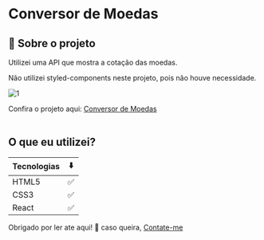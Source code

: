 # Conversor de Moedas

## 💙 Sobre o projeto

Utilizei uma API que mostra a cotação das moedas.

Não utilizei styled-components neste projeto, pois não houve necessidade.

![1](https://user-images.githubusercontent.com/98242025/175861614-08d182d9-5748-4a57-a9fc-75b5cf8f55b9.gif)

Confira o projeto aqui: [Conversor de Moedas](https://conversor-moedas-devoliveira61.surge.sh)<br /><br />

## O que eu utilizei?

Tecnologias | ⬇️
--------- | ------
HTML5 | ✅
CSS3 | ✅
React | ✅

Obrigado por ler ate aqui! 👋 caso queira, <a href="https://www.linkedin.com/in/devoliveira61/">Contate-me</a>
